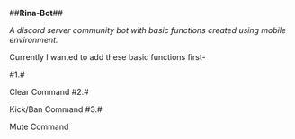 ##**Rina-Bot**##

*A discord server community bot with basic functions created using mobile environment.* 

Currently I wanted to add these basic functions first-

#1.#

Clear Command
#2.#

Kick/Ban Command
#3.#

Mute Command
